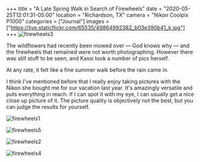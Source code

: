 +++
title = "A Late Spring Walk in Search of Firewheels"
date = "2020-05-25T12:01:31-05:00"
location = "Richardson, TX"
camera = "Nikon Coolpix P1000"
categories = ["Journal"]
images = ["https://live.staticflickr.com/65535/49864992382_b03e390b41_k.jpg"]
+++
![firewheels3](https://live.staticflickr.com/65535/49864992382_b03e390b41_k.jpg)
<!--more-->
The wildflowers had recently been mowed over — God knows why — and the firewheels that remained were not worth photographing. However there was still stuff to be seen, and Kassi took a number of pics herself. 

At any rate, it felt like a fine summer walk before the rain came in.

I think I've mentioned before that I really enjoy taking pictures with the Nikon she bought me for our vacation last year. It's amazingly versatile and puts everything in reach. If I can spot it with my eye, I can usually get a nice close up picture of it. The picture quality is objectively not the best, but you can judge the results for yourself.

![firewheels1](https://live.staticflickr.com/65535/49864147138_28d83775dd_k.jpg)

![firewheels5](https://live.staticflickr.com/65535/49864147698_cac8e516f1_k.jpg)

![firewheels2](https://live.staticflickr.com/65535/49864147363_dbe9f9f4b7_k.jpg)

![firewheels4](https://live.staticflickr.com/65535/49864992552_ca8f3190ce_k.jpg)
